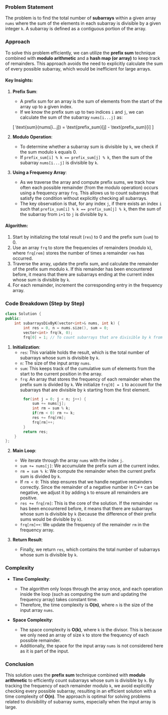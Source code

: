 ### Problem Statement

The problem is to find the total number of **subarrays** within a given array `nums` where the sum of the elements in each subarray is divisible by a given integer `k`. A subarray is defined as a contiguous portion of the array.

### Approach

To solve this problem efficiently, we can utilize the **prefix sum** technique combined with **modulo arithmetic** and a **hash map (or array)** to keep track of remainders. This approach avoids the need to explicitly calculate the sum of every possible subarray, which would be inefficient for large arrays.

#### Key Insights:

1. **Prefix Sum**:
   - A prefix sum for an array is the sum of elements from the start of the array up to a given index.
   - If we know the prefix sum up to two indices `i` and `j`, we can calculate the sum of the subarray `nums[i...j]` as:
   
   \[
   \text{sum}(nums[i...j]) = \text{prefix\_sum}[j] - \text{prefix\_sum}[i]
   \]
   
2. **Modulo Operation**:
   - To determine whether a subarray sum is divisible by `k`, we check if the sum modulo `k` equals 0.
   - If `prefix_sum[i] % k == prefix_sum[j] % k`, then the sum of the subarray `nums[i...j]` is divisible by `k`.

3. **Using a Frequency Array**:
   - As we traverse the array and compute prefix sums, we track how often each possible remainder (from the modulo operation) occurs using a frequency array `frq`. This allows us to count subarrays that satisfy the condition without explicitly checking all subarrays.
   - The key observation is that, for any index `j`, if there exists an index `i` such that `prefix_sum[i] % k == prefix_sum[j] % k`, then the sum of the subarray from `i+1` to `j` is divisible by `k`.

#### Algorithm:

1. Start by initializing the total result (`res`) to 0 and the prefix sum (`sum`) to 0.
2. Use an array `frq` to store the frequencies of remainders (modulo `k`), where `frq[rem]` stores the number of times a remainder `rem` has occurred.
3. Traverse the array, update the prefix sum, and calculate the remainder of the prefix sum modulo `k`. If this remainder has been encountered before, it means that there are subarrays ending at the current index whose sum is divisible by `k`.
4. For each remainder, increment the corresponding entry in the frequency array.

### Code Breakdown (Step by Step)

```cpp
class Solution {
public:
    int subarraysDivByK(vector<int>& nums, int k) {
        int res = 0, n = nums.size(), sum = 0;        
        vector<int> frq(k, 0);
        frq[0] = 1; // To count subarrays that are divisible by k from the beginning
```

1. **Initialization**:
   - `res`: This variable holds the result, which is the total number of subarrays whose sum is divisible by `k`.
   - `n`: The size of the input array `nums`.
   - `sum`: This keeps track of the cumulative sum of elements from the start to the current position in the array.
   - `frq`: An array that stores the frequency of each remainder when the prefix sum is divided by `k`. We initialize `frq[0] = 1` to account for the subarrays that are divisible by `k` starting from the first element.

```cpp
        for(int j = 0; j < n; j++) {
            sum += nums[j];
            int rm = sum % k;
            if(rm < 0) rm += k;            
            res += frq[rm];
            frq[rm]++;
        }
        return res;
    }
};
```

2. **Main Loop**:
   - We iterate through the array `nums` with the index `j`.
   - `sum += nums[j]`: We accumulate the prefix sum at the current index.
   - `rm = sum % k`: We compute the remainder when the current prefix sum is divided by `k`.
   - If `rm < 0`: This step ensures that we handle negative remainders correctly. Since the remainder of a negative number in C++ can be negative, we adjust it by adding `k` to ensure all remainders are positive.
   - `res += frq[rm]`: This is the core of the solution. If the remainder `rm` has been encountered before, it means that there are subarrays whose sum is divisible by `k` (because the difference of their prefix sums would be divisible by `k`).
   - `frq[rm]++`: We update the frequency of the remainder `rm` in the frequency array.

3. **Return Result**:
   - Finally, we return `res`, which contains the total number of subarrays whose sum is divisible by `k`.

### Complexity

- **Time Complexity**: 
   - The algorithm only loops through the array once, and each operation inside the loop (such as computing the sum and updating the frequency array) takes constant time.
   - Therefore, the time complexity is **O(n)**, where `n` is the size of the input array `nums`.

- **Space Complexity**:
   - The space complexity is **O(k)**, where `k` is the divisor. This is because we only need an array of size `k` to store the frequency of each possible remainder.
   - Additionally, the space for the input array `nums` is not considered here as it is part of the input.

### Conclusion

This solution uses the **prefix sum** technique combined with **modulo arithmetic** to efficiently count subarrays whose sum is divisible by `k`. By tracking the frequency of each remainder modulo `k`, we avoid explicitly checking every possible subarray, resulting in an efficient solution with a time complexity of **O(n)**. The approach is optimal for solving problems related to divisibility of subarray sums, especially when the input array is large.